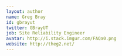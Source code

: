 ```yaml
---
layout: author
name: Greg Bray
id: gbrayut
twitter: GBrayUT
job: Site Reliability Engineer
avatar: http://i.stack.imgur.com/FAQa0.png
website: http://theg2.net/
---
```

